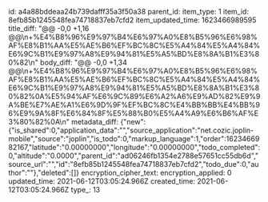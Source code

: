 id: a4a88bddeaa24b739dafff35a3f50a38
parent_id: 
item_type: 1
item_id: 8efb85b1245548fea74718837eb7cfd2
item_updated_time: 1623466989595
title_diff: "@@ -0,0 +1,16 @@\\n+%E4%B8%96%E9%97%B4%E6%97%A0%E8%B5%96%E6%98%AF%E8%B1%AA%E5%AE%B6%EF%BC%8C%E5%A4%84%E5%A4%84%E6%9C%B1%E9%97%A8%E9%94%81%E5%A5%BD%E8%8A%B1%E3%80%82\\n"
body_diff: "@@ -0,0 +1,34 @@\\n+%E4%B8%96%E9%97%B4%E6%97%A0%E8%B5%96%E6%98%AF%E8%B1%AA%E5%AE%B6%EF%BC%8C%E5%A4%84%E5%A4%84%E6%9C%B1%E9%97%A8%E9%94%81%E5%A5%BD%E8%8A%B1%E3%80%82%0A%E5%94%AF%E6%9C%89%E6%A2%A6%E9%AD%82%E9%9A%BE%E7%AE%A1%E6%9D%9F%EF%BC%8C%E4%BB%BB%E4%BB%96%E9%9A%8F%E6%84%8F%E5%88%B0%E5%A4%A9%E6%B6%AF%E3%80%82%0A\\n"
metadata_diff: {"new":{"is_shared":0,"application_data":"","source_application":"net.cozic.joplin-mobile","source":"joplin","is_todo":0,"markup_language":1,"order":1623466982167,"latitude":"0.00000000","longitude":"0.00000000","todo_completed":0,"altitude":"0.0000","parent_id":"ad06246fb1354e2788e57651cc55db6d","source_url":"","id":"8efb85b1245548fea74718837eb7cfd2","todo_due":0,"author":""},"deleted":[]}
encryption_cipher_text: 
encryption_applied: 0
updated_time: 2021-06-12T03:05:24.966Z
created_time: 2021-06-12T03:05:24.966Z
type_: 13